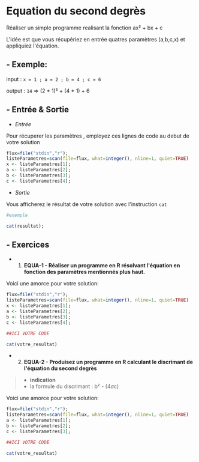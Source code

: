 # Equation du second degrès

Réaliser un simple programme realisant la fonction ax² + bx + c

L'idée est que vous récupériez en entrée quatres paramètres (a,b,c,x) et appliquiez l'équation.

## - Exemple:

input : ```x = 1 ; a = 2 ; b = 4 ; c = 6```

output : ```14``` => (2 * 1)² + (4 * 1) + 6

## - Entrée & Sortie

+ *Entrée*

Pour récuperer les paramètres , employez ces lignes de code au debut de votre solution
```R
flux=file("stdin","r");
listeParametres=scan(file=flux, what=integer(), nline=1, quiet=TRUE)
x <- listeParametres[1];
a <- listeParametres[2];
b <- listeParametres[3];
c <- listeParametres[4];
```

+ *Sortie*

Vous afficherez le résultat de votre solution avec l'instruction ``` cat ```
```R
#exemple

cat(resultat);
```

## - Exercices

+ 1) **EQUA-1 - Réaliser un programme en R résolvant l'équation en fonction des paramètres mentionnés plus haut.**

Voici une amorce pour votre solution:

```R
flux=file("stdin","r");
listeParametres=scan(file=flux, what=integer(), nline=1, quiet=TRUE)
x <- listeParametres[1];
a <- listeParametres[2];
b <- listeParametres[3];
c <- listeParametres[4];

##ICI VOTRE CODE

cat(votre_resultat)
```

+ 2) **EQUA-2 - Produisez un programme en R calculant le discrimant de l'équation du second degrès**

> - **indication**
> - la formule du discrimant : b² - (4*a*c)

Voici une amorce pour votre solution:

```R
flux=file("stdin","r");
listeParametres=scan(file=flux, what=integer(), nline=1, quiet=TRUE)
a <- listeParametres[1];
b <- listeParametres[2];
c <- listeParametres[3];

##ICI VOTRE CODE

cat(votre_resultat)
```

